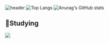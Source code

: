 ![header](https://capsule-render.vercel.app/api?type=slice&color=ffe6df&height=320&section=header&text=HI&nbsp;&fontSize=90&fontColor=890000)
![Top Langs](https://github-readme-stats.vercel.app/api/top-langs/?username=Gray-Grazer&layout=compact&theme=rose)
![Anurag's GitHub stats](https://github-readme-stats.vercel.app/api?username=Gray-Grazer&show_icons=true&theme=rose)

## 🐣Studying
<a href="https://github.com" target="_blank"><img src="https://img.shields.io/badge/github-181717?style=for-the-badge&logo=github&logoColor=white"/></a>
<!--
**Gray-Grazer/Gray-Grazer** is a ✨ _special_ ✨ repository because its `README.md` (this file) appears on your GitHub profile.

Here are some ideas to get you started:

- 🔭 I’m currently working on ...
- 🌱 I’m currently learning ...
- 👯 I’m looking to collaborate on ...
- 🤔 I’m looking for help with ...
- 💬 Ask me about ...
- 📫 How to reach me: ...
- 😄 Pronouns: ...
- ⚡ Fun fact: ...
-->

